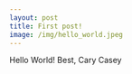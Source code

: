 ```yaml
---
layout: post
title: First post!
image: /img/hello_world.jpeg
---
```


Hello World!
Best,
Cary Casey

